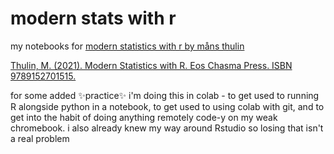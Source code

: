 # modern stats with r
my notebooks for [modern statistics with r by måns thulin](https://www.modernstatisticswithr.com/)

[Thulin, M. (2021). Modern Statistics with R. Eos Chasma Press. ISBN 9789152701515.](https://www.modernstatisticswithr.com/)

for some added ✨practice✨ i'm doing this in colab - to get used to running R alongside python in a notebook, to get used to using colab with git, and to get into the habit of doing anything remotely code-y on my weak chromebook. i also already knew my way around Rstudio so losing that isn't a real problem
